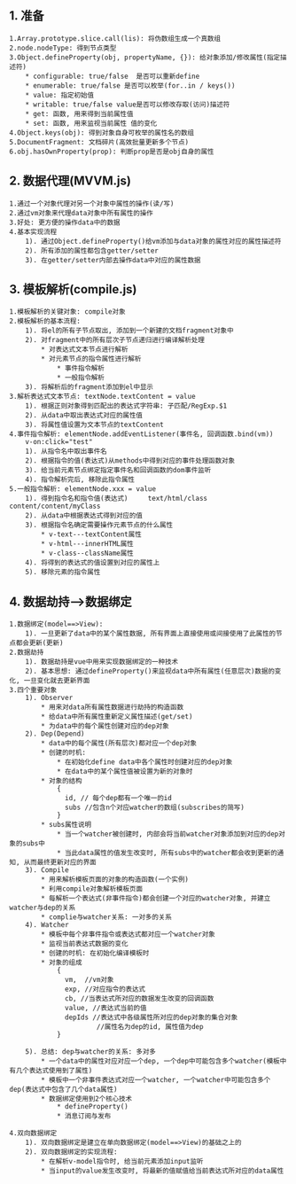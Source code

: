 ## 1. 准备
	1.Array.prototype.slice.call(lis): 将伪数组生成一个真数组
	2.node.nodeType: 得到节点类型
	3.Object.defineProperty(obj, propertyName, {}): 给对象添加/修改属性(指定描述符)
		* configurable: true/false  是否可以重新define
		* enumerable: true/false 是否可以枚举(for..in / keys())
		* value: 指定初始值
		* writable: true/false value是否可以修改存取(访问)描述符
		* get: 函数, 用来得到当前属性值
		* set: 函数, 用来监视当前属性 值的变化
	4.Object.keys(obj): 得到对象自身可枚举的属性名的数组
	5.DocumentFragment: 文档碎片(高效批量更新多个节点)
	6.obj.hasOwnProperty(prop): 判断prop是否是obj自身的属性

## 2. 数据代理(MVVM.js)
	1.通过一个对象代理对另一个对象中属性的操作(读/写)
	2.通过vm对象来代理data对象中所有属性的操作
	3.好处: 更方便的操作data中的数据
	4.基本实现流程
		1). 通过Object.defineProperty()给vm添加与data对象的属性对应的属性描述符
		2). 所有添加的属性都包含getter/setter
		3). 在getter/setter内部去操作data中对应的属性数据

## 3. 模板解析(compile.js)
	1.模板解析的关键对象: compile对象
	2.模板解析的基本流程:
		1). 将el的所有子节点取出, 添加到一个新建的文档fragment对象中
		2). 对fragment中的所有层次子节点递归进行编译解析处理
	    	* 对表达式文本节点进行解析
	    	* 对元素节点的指令属性进行解析
	        	* 事件指令解析
	        	* 一般指令解析
	  	3). 将解析后的fragment添加到el中显示
	3.解析表达式文本节点: textNode.textContent = value
	  	1). 根据正则对象得到匹配出的表达式字符串: 子匹配/RegExp.$1
	  	2). 从data中取出表达式对应的属性值
	  	3). 将属性值设置为文本节点的textContent
	4.事件指令解析: elementNode.addEventListener(事件名, 回调函数.bind(vm))
	    v-on:click="test"
	  	1). 从指令名中取出事件名
	  	2). 根据指令的值(表达式)从methods中得到对应的事件处理函数对象
	  	3). 给当前元素节点绑定指定事件名和回调函数的dom事件监听
	  	4). 指令解析完后, 移除此指令属性
	5.一般指令解析: elementNode.xxx = value
	  	1). 得到指令名和指令值(表达式)     text/html/class content/content/myClass
	  	2). 从data中根据表达式得到对应的值
	  	3). 根据指令名确定需要操作元素节点的什么属性
	        * v-text---textContent属性
	        * v-html---innerHTML属性
	        * v-class--className属性
	  	4). 将得到的表达式的值设置到对应的属性上
	  	5). 移除元素的指令属性

## 4. 数据劫持-->数据绑定
	1.数据绑定(model==>View):
		1). 一旦更新了data中的某个属性数据, 所有界面上直接使用或间接使用了此属性的节点都会更新(更新)
	2.数据劫持
		1). 数据劫持是vue中用来实现数据绑定的一种技术
		2). 基本思想: 通过defineProperty()来监视data中所有属性(任意层次)数据的变化, 一旦变化就去更新界面
	3.四个重要对象
    	1). Observer
			* 用来对data所有属性数据进行劫持的构造函数
	      	* 给data中所有属性重新定义属性描述(get/set)
	      	* 为data中的每个属性创建对应的dep对象
	    2). Dep(Depend)
	      	* data中的每个属性(所有层次)都对应一个dep对象
	      	* 创建的时机:
	        	* 在初始化define data中各个属性时创建对应的dep对象
	        	* 在data中的某个属性值被设置为新的对象时
	      	* 对象的结构
		        {
		          id, // 每个dep都有一个唯一的id
		          subs //包含n个对应watcher的数组(subscribes的简写)
		        }
			* subs属性说明
				* 当一个watcher被创建时, 内部会将当前watcher对象添加到对应的dep对象的subs中
				* 当此data属性的值发生改变时, 所有subs中的watcher都会收到更新的通知, 从而最终更新对应的界面
		3). Compile
			* 用来解析模板页面的对象的构造函数(一个实例)
			* 利用compile对象解析模板页面
			* 每解析一个表达式(非事件指令)都会创建一个对应的watcher对象, 并建立watcher与dep的关系
			* complie与watcher关系: 一对多的关系
		4). Watcher
	      	* 模板中每个非事件指令或表达式都对应一个watcher对象
	      	* 监视当前表达式数据的变化
	      	* 创建的时机: 在初始化编译模板时
	      	* 对象的组成
				{
		          vm,  //vm对象
		          exp, //对应指令的表达式
		          cb, //当表达式所对应的数据发生改变的回调函数
		          value, //表达式当前的值
		          depIds //表达式中各级属性所对应的dep对象的集合对象
		                  //属性名为dep的id, 属性值为dep
				}
			
		5). 总结: dep与watcher的关系: 多对多
			* 一个data中的属性对应对应一个dep, 一个dep中可能包含多个watcher(模板中有几个表达式使用到了属性)
			* 模板中一个非事件表达式对应一个watcher, 一个watcher中可能包含多个dep(表达式中包含了几个data属性)
			* 数据绑定使用到2个核心技术
				* defineProperty()
				* 消息订阅与发布
	
	4.双向数据绑定
		1). 双向数据绑定是建立在单向数据绑定(model==>View)的基础之上的
		2). 双向数据绑定的实现流程:
	      	* 在解析v-model指令时, 给当前元素添加input监听
	      	* 当input的value发生改变时, 将最新的值赋值给当前表达式所对应的data属性
